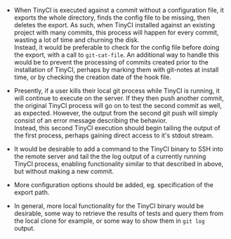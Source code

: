 * When TinyCI is executed against a commit without a configuration file, it exports the whole directory, finds the config file to be missing, then deletes the export. As such, when TinyCI installed against an existing project with many commits, this process will happen for every commit, wasting a lot of time and churning the disk.  
Instead, it would be preferable to check for the config file before doing the export, with a call to `git-cat-file`. An additional way to handle this would be to prevent the processing of commits created prior to the installation of TinyCI, perhaps by marking them with git-notes at install time, or by checking the creation date of the hook file.
 
* Presently, if a user kills their local git process while TinyCI is running, it will continue to execute on the server. If they then push another commit, the original TinyCI process will go on to test the second commit as well, as expected. However, the output from the second git push will simply consist of an error message describing the behavior.  
Instead, this second TinyCI execution should begin tailing the output of the first process, perhaps gaining direct access to it's stdout stream.

* It would be desirable to add a command to the TinyCI binary to SSH into the remote server and tail the the log output of a currently running TinyCI process, enabling functionality similar to that described in above, but without making a new commit.

* More configuration options should be added, eg. specification of the export path.

* In general, more local functionality for the TinyCI binary would be desirable, some way to retrieve the results of tests and query them from the local clone for example, or some way to show them in `git log` output.

